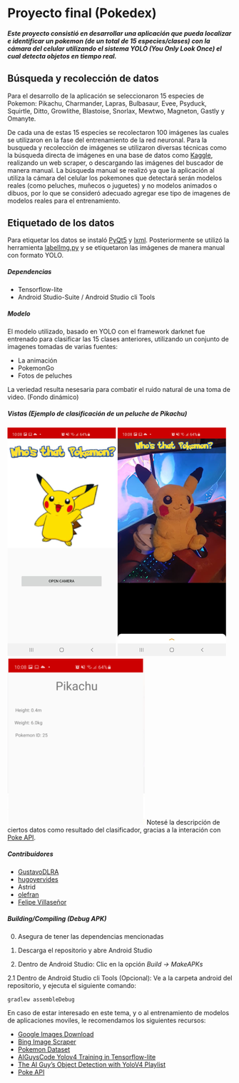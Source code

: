 # Proyecto final (Pokedex)

##### Este proyecto consistió en desarrollar una aplicación que pueda localizar e identificar un pokemon (de un total de 15 especies/clases) con la cámara del celular utilizando el sistema  YOLO (You Only Look Once) el cual detecta objetos en tiempo real.

## Búsqueda y recolección de datos
Para el desarrollo de la aplicación se seleccionaron 15 especies de Pokemon: Pikachu, Charmander, Lapras, Bulbasaur, Evee, Psyduck, Squirtle, Ditto, Growlithe, Blastoise, Snorlax, Mewtwo, Magneton, Gastly y Omanyte.

De cada una de estas 15 especies se recolectaron 100 imágenes las cuales se utilizaron en la fase del entrenamiento de la red neuronal. Para la busqueda y recolección de imágenes se utilizaron diversas técnicas como la búsqueda directa de imágenes en una base de datos como [Kaggle](https://www.kaggle.com/lantian773030/pokemonclassification), realizando un web scraper, o descargando las imágenes del buscador de manera manual. 
La búsqueda manual se realizó ya que la aplicación al utiliza la cámara del celular los pokemones que detectará serán modelos reales (como peluches, muñecos o juguetes) y no modelos animados o dibuos, por lo que se consideró adecuado agregar ese tipo de imagenes de modelos reales para el entrenamiento.

## Etiquetado de los datos
Para etiquetar los datos se instaló [PyQt5](https://www.riverbankcomputing.com/software/pyqt/download) y [lxml](https://lxml.de/installation.html). Posteriormente se utilizó la herramienta [labelImg.py](https://github.com/tzutalin/labelImg#labelimg) y se etiquetaron las imágenes de manera manual con formato YOLO.

##### Dependencias
* Tensorflow-lite
* Android Studio-Suite / Android Studio cli Tools

##### Modelo 
El modelo utilizado, basado en YOLO con el framework darknet fue entrenado para clasificar las 15 clases anteriores, utilizando un conjunto de imagenes tomadas de varias fuentes:
* La animación
* PokemonGo
* Fotos de peluches

La veriedad resulta nesesaria para combatir el ruido natural de una toma de video. (Fondo dinámico)

##### Vistas (Ejemplo de clasificación de un peluche de Pikachu)
![](view2.png)
![](view3.png)
![](view1.png)
Notesé la descripción de ciertos datos como resultado del clasificador, gracias a la interación con [Poke API](https://pokeapi.co/).

##### Contribuidores
* [GustavoDLRA](https://github.com/GustavoDLRA)
* [hugoyervides](https://github.com/hugoyervides)
* Astrid
* [olefran](https://github.com/olefran)
* [Felipe Villaseñor](https://github.com/Felipev201)

##### Building/Compiling (Debug APK)

0. Asegura de tener las dependencias mencionadas

1. Descarga el repositorio y abre Android Studio

2. Dentro de Android Studio:
Clic en la opción *Build -> MakeAPKs*

2.1 Dentro de Android Studio cli Tools (Opcional):
Ve a la carpeta android del repositorio, y ejecuta el siguiente comando:
```
gradlew assembleDebug
```


En caso de estar interesado en este tema, y o al entrenamiento de modelos de aplicaciones moviles, le recomendamos los siguientes recursos:

- [Google Images Download](https://github.com/Joeclinton1/google-images-download)
- [Bing Image Scraper](https://gist.github.com/stephenhouser/c5e2b921c3770ed47eb3b75efbc94799)
- [Pokemon Dataset](https://www.kaggle.com/thedagger/pokemon-generation-one)
- [AIGuysCode Yolov4 Training in Tensorflow-lite](https://github.com/theAIGuysCode/tensorflow-yolov4-tflite)
- [The AI Guy’s Object Detection with YoloV4 Playlist](https://www.youtube.com/watch?v=mmj3nxGT2YQ&list=PLKHYJbyeQ1a3tMm-Wm6YLRzfW1UmwdUIN&index=2)
- [Poke API](https://pokeapi.co/)
